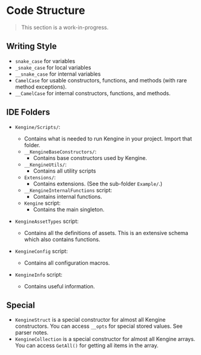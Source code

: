 # Code Structure

> This section is a work-in-progress.

## Writing Style

- `snake_case` for variables
- `_snake_case` for local variables 
- `__snake_case` for internal variables
- `CamelCase` for usable constructors, functions, and methods (with rare method exceptions).
- `__CamelCase` for internal constructors, functions, and methods.


## IDE Folders

- `Kengine/Scripts/`:
  - Contains what is needed to run Kengine in your project. Import that folder.
  - `__KengineBaseConstructors/`:
    - Contains base constructors used by Kengine.
  - `__KengineUtils/`:
    - Contains all utility scripts
  - `Extensions/`:
    - Contains extensions. (See the sub-folder `Example/`.)
  - `__KengineInternalFunctions` script:
    - Contains internal functions.
  - `Kengine` script:
    - Contains the main singleton.

- `KengineAssetTypes` script:
  - Contains all the definitions of assets. This is an extensive schema which also contains functions.
- `KengineConfig` script:
  - Contains all configuration macros.
- `KengineInfo` script:
  - Contains useful information.

## Special

- `KengineStruct` is a special constructor for almost all Kengine constructors. You can access `__opts` for special stored values. See parser notes.
- `KengineCollection` is a special constructor for almost all Kengine arrays. You can access `GetAll()` for getting all items in the array.

